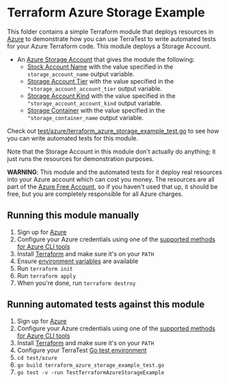 # Terraform Azure Storage Example

This folder contains a simple Terraform module that deploys resources in [Azure](https://azure.microsoft.com/) to demonstrate
how you can use TerraTest to write automated tests for your Azure Terraform code. This module deploys a
Storage Account.

- An [Azure Storage Account](https://azure.microsoft.com/services/storage/) that gives the module the following:
  - [Stock Account Name](https://azure.microsoft.com/services/storage/)  with the value specified in the `storage_account_name`  output variable.
  - [Storage Account Tier](https://azure.microsoft.com/services/storage/)  with the value specified in the `"storage_account_account_tier`  output variable.
  - [Storage Account Kind](https://azure.microsoft.com/services/storage/)  with the value specified in the `"storage_account_account_kind`  output variable.
  - [Storage Container](https://azure.microsoft.com/services/storage/)  with the value specified in the `"storage_container_name`  output variable.

Check out [test/azure/terraform_azure_storage_example_test.go](/test/azure/terraform_azure_storage_example_test.go) to see how you can write
automated tests for this module.

Note that the Storage Account in this module don't actually do anything; it just runs the resources for
demonstration purposes.

**WARNING**: This module and the automated tests for it deploy real resources into your Azure account which can cost you
money. The resources are all part of the [Azure Free Account](https://azure.microsoft.com/free/), so if you haven't used that up,
it should be free, but you are completely responsible for all Azure charges.

## Running this module manually

1. Sign up for [Azure](https://azure.microsoft.com/)
1. Configure your Azure credentials using one of the [supported methods for Azure CLI
   tools](https://docs.microsoft.com/cli/azure/azure-cli-configuration?view=azure-cli-latest)
1. Install [Terraform](https://www.terraform.io/) and make sure it's on your `PATH`
1. Ensure [environment variables](../README.md#review-environment-variables) are available
1. Run `terraform init`
1. Run `terraform apply`
1. When you're done, run `terraform destroy`

## Running automated tests against this module

1. Sign up for [Azure](https://azure.microsoft.com/)
1. Configure your Azure credentials using one of the [supported methods for Azure CLI
   tools](https://docs.microsoft.com/cli/azure/azure-cli-configuration?view=azure-cli-latest)
1. Install [Terraform](https://www.terraform.io/) and make sure it's on your `PATH`
1. Configure your TerraTest [Go test environment](../README.md)
1. `cd test/azure`
1. `go build terraform_azure_storage_example_test.go`
1. `go test -v -run TestTerraformAzureStorageExample`
